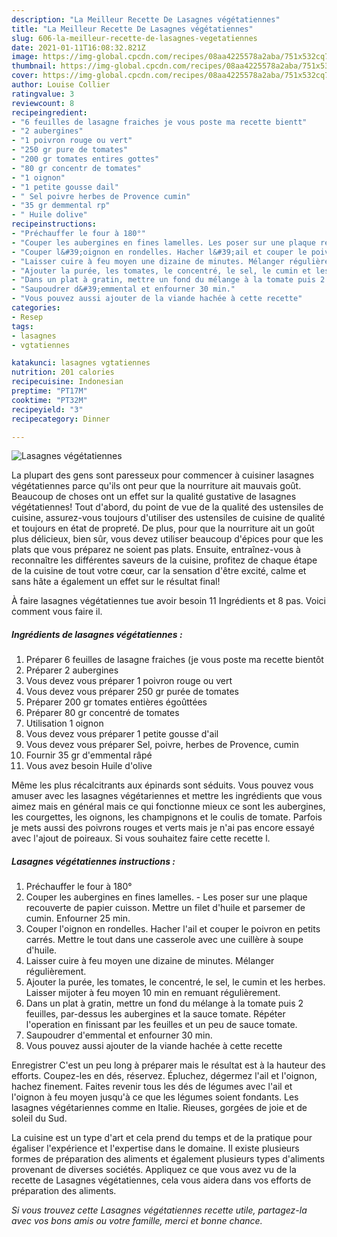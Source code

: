 ```yaml
---
description: "La Meilleur Recette De Lasagnes végétatiennes"
title: "La Meilleur Recette De Lasagnes végétatiennes"
slug: 606-la-meilleur-recette-de-lasagnes-vegetatiennes
date: 2021-01-11T16:08:32.821Z
image: https://img-global.cpcdn.com/recipes/08aa4225578a2aba/751x532cq70/lasagnes-vegetatiennes-photo-principale-de-la-recette.jpg
thumbnail: https://img-global.cpcdn.com/recipes/08aa4225578a2aba/751x532cq70/lasagnes-vegetatiennes-photo-principale-de-la-recette.jpg
cover: https://img-global.cpcdn.com/recipes/08aa4225578a2aba/751x532cq70/lasagnes-vegetatiennes-photo-principale-de-la-recette.jpg
author: Louise Collier
ratingvalue: 3
reviewcount: 8
recipeingredient:
- "6 feuilles de lasagne fraiches je vous poste ma recette bientt"
- "2 aubergines"
- "1 poivron rouge ou vert"
- "250 gr pure de tomates"
- "200 gr tomates entires gottes"
- "80 gr concentr de tomates"
- "1 oignon"
- "1 petite gousse dail"
- " Sel poivre herbes de Provence cumin"
- "35 gr demmental rp"
- " Huile dolive"
recipeinstructions:
- "Préchauffer le four à 180°"
- "Couper les aubergines en fines lamelles. Les poser sur une plaque recouverte de papier cuisson. Mettre un filet d&#39;huile et parsemer de cumin. Enfourner 25 min."
- "Couper l&#39;oignon en rondelles. Hacher l&#39;ail et couper le poivron en petits carrés. Mettre le tout dans une casserole avec une cuillère à soupe d&#39;huile."
- "Laisser cuire à feu moyen une dizaine de minutes. Mélanger régulièrement."
- "Ajouter la purée, les tomates, le concentré, le sel, le cumin et les herbes. Laisser mijoter à feu moyen 10 min en remuant régulièrement."
- "Dans un plat à gratin, mettre un fond du mélange à la tomate puis 2 feuilles, par-dessus les aubergines et la sauce tomate. Répéter l&#39;operation en finissant par les feuilles et un peu de sauce tomate."
- "Saupoudrer d&#39;emmental et enfourner 30 min."
- "Vous pouvez aussi ajouter de la viande hachée à cette recette"
categories:
- Resep
tags:
- lasagnes
- vgtatiennes

katakunci: lasagnes vgtatiennes 
nutrition: 201 calories
recipecuisine: Indonesian
preptime: "PT17M"
cooktime: "PT32M"
recipeyield: "3"
recipecategory: Dinner

---
```



![Lasagnes végétatiennes](https://img-global.cpcdn.com/recipes/08aa4225578a2aba/751x532cq70/lasagnes-vegetatiennes-photo-principale-de-la-recette.jpg)

La plupart des gens sont paresseux pour commencer à cuisiner lasagnes végétatiennes parce qu'ils ont peur que la nourriture ait mauvais goût. Beaucoup de choses ont un effet sur la qualité gustative de lasagnes végétatiennes! Tout d'abord, du point de vue de la qualité des ustensiles de cuisine, assurez-vous toujours d'utiliser des ustensiles de cuisine de qualité et toujours en état de propreté. De plus, pour que la nourriture ait un goût plus délicieux, bien sûr, vous devez utiliser beaucoup d'épices pour que les plats que vous préparez ne soient pas plats. Ensuite, entraînez-vous à reconnaître les différentes saveurs de la cuisine, profitez de chaque étape de la cuisine de tout votre cœur, car la sensation d'être excité, calme et sans hâte a également un effet sur le résultat final!

<!--inarticleads1-->

À faire lasagnes végétatiennes tue avoir besoin 11 Ingrédients et 8 pas. Voici comment vous faire il.

##### Ingrédients de lasagnes végétatiennes :

1. Préparer 6 feuilles de lasagne fraiches (je vous poste ma recette bientôt
1. Préparer 2 aubergines
1. Vous devez vous préparer 1 poivron rouge ou vert
1. Vous devez vous préparer 250 gr purée de tomates
1. Préparer 200 gr tomates entières égoûttées
1. Préparer 80 gr concentré de tomates
1. Utilisation 1 oignon
1. Vous devez vous préparer 1 petite gousse d&#39;ail
1. Vous devez vous préparer  Sel, poivre, herbes de Provence, cumin
1. Fournir 35 gr d&#39;emmental râpé
1. Vous avez besoin  Huile d&#39;olive


Même les plus récalcitrants aux épinards sont séduits. Vous pouvez vous amuser avec les lasagnes végétariennes et mettre les ingrédients que vous aimez mais en général mais ce qui fonctionne mieux ce sont les aubergines, les courgettes, les oignons, les champignons et le coulis de tomate. Parfois je mets aussi des poivrons rouges et verts mais je n&#39;ai pas encore essayé avec l&#39;ajout de poireaux. Si vous souhaitez faire cette recette l. 

<!--inarticleads2-->

##### Lasagnes végétatiennes instructions :

1. Préchauffer le four à 180°
1. Couper les aubergines en fines lamelles. - Les poser sur une plaque recouverte de papier cuisson. Mettre un filet d&#39;huile et parsemer de cumin. Enfourner 25 min.
1. Couper l&#39;oignon en rondelles. Hacher l&#39;ail et couper le poivron en petits carrés. Mettre le tout dans une casserole avec une cuillère à soupe d&#39;huile.
1. Laisser cuire à feu moyen une dizaine de minutes. Mélanger régulièrement.
1. Ajouter la purée, les tomates, le concentré, le sel, le cumin et les herbes. Laisser mijoter à feu moyen 10 min en remuant régulièrement.
1. Dans un plat à gratin, mettre un fond du mélange à la tomate puis 2 feuilles, par-dessus les aubergines et la sauce tomate. Répéter l&#39;operation en finissant par les feuilles et un peu de sauce tomate.
1. Saupoudrer d&#39;emmental et enfourner 30 min.
1. Vous pouvez aussi ajouter de la viande hachée à cette recette


Enregistrer C&#39;est un peu long à préparer mais le résultat est à la hauteur des efforts. Coupez-les en dés, réservez. Épluchez, dégermez l&#39;ail et l&#39;oignon, hachez finement. Faites revenir tous les dés de légumes avec l&#39;ail et l&#39;oignon à feu moyen jusqu&#39;à ce que les légumes soient fondants. Les lasagnes végétariennes comme en Italie. Rieuses, gorgées de joie et de soleil du Sud. 

<!--inarticleads1-->

<p>
La cuisine est un type d'art et cela prend du temps et de la pratique pour égaliser l'expérience et l'expertise dans le domaine. Il existe plusieurs formes de préparation des aliments et également plusieurs types d'aliments provenant de diverses sociétés. Appliquez ce que vous avez vu de la recette de Lasagnes végétatiennes, cela vous aidera dans vos efforts de préparation des aliments.
</p>

<p>
<i>Si vous trouvez cette Lasagnes végétatiennes recette utile, partagez-la avec vos bons amis ou votre famille, merci et bonne chance.</i>
</p>

